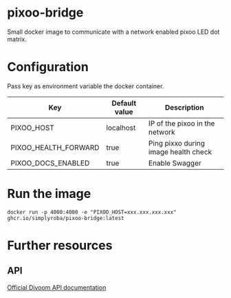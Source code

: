 # pixoo-bridge
Small docker image to communicate with a network enabled pixoo LED dot matrix.

# Configuration
Pass key as environment variable the docker container.

| Key                  | Default value | Description                          |
|----------------------|---------------|--------------------------------------|
| PIXOO_HOST           | localhost     | IP of the pixoo in the network       |
| PIXOO_HEALTH_FORWARD | true          | Ping pixxo during image health check |
| PIXOO_DOCS_ENABLED   | true          | Enable Swagger                       |

# Run the image
```shell
docker run -p 4000:4000 -e "PIXOO_HOST=xxx.xxx.xxx.xxx" ghcr.io/simplyroba/pixoo-bridge:latest
```

# Further resources
## API
[Official Divoom API documentation](http://doc.divoom-gz.com/web/#/12?page_id=191)
